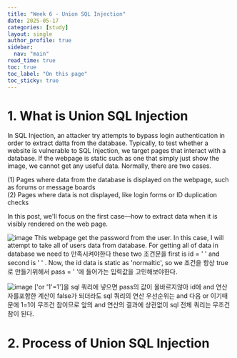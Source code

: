 ```yaml
---
title: "Week 6 - Union SQL Injection"
date: 2025-05-17
categories: [study]
layout: single
author_profile: true
sidebar:
  nav: "main"
read_time: true
toc: true
toc_label: "On this page"
toc_sticky: true
---
```


# 1. What is Union SQL Injection

In SQL Injection, an attacker try attempts to bypass login authentication in order to extract datta from the database. Typically, to test whether a website is vulnerable to SQL Injection, we target pages that interact with a database. 
If the webpage is static such as one that simply just show the image, we cannot get any useful data. Normally, there are two cases.  

(1) Pages where data from the database is displayed on the webpage, such as forums or message boards  
(2) Pages where data is not displayed, like login forms or ID duplication checks

In this post, we'll focus on the first case—how to extract data when it is visibly rendered on the web page.


![image](https://github.com/user-attachments/assets/b8f49f68-2981-4ce1-a9ac-b45b265d3590)
This webpage get the password from the user. In this case, I will attempt to take all of users data from database. For getting all of data in database we need to 만족시켜야한다 these two 조건문을 first is id = ' ' and second is ' ' . Now, the id data is static as 'normaltic', so we 조건을 항상 true로 만들기위헤서 pass = ' '에 들어가는 입력값을 고민해보야한다. 

![image](https://github.com/user-attachments/assets/558d4f3e-c6ed-4056-9711-23d788cc797e)
['or '1'=1']을 sql 쿼리에 넣으면 pass의 값이 올바르지않아 id에 and 연산자를포함한 계산이 false가 되더라도 sql 쿼리의 연산 우선순위는 and 다음 or 이기때문에 1=1이 무조건 참이므로 앞의 and 연산의 결과에 상관없이 sql 전체 쿼리는 무조건 참이 된다.

# 2. Process of Union SQL Injection












